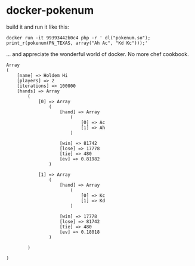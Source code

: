 # docker-pokenum

build it and run it like this: 

`docker run -it 99393442b0c4 php -r ' dl("pokenum.so"); print_r(pokenum(PN_TEXAS, array("Ah Ac", "Kd Kc")));'`

... and appreciate the wonderful world of docker. No more chef cookbook.
```
Array
(
    [name] => Holdem Hi
    [players] => 2
    [iterations] => 100000
    [hands] => Array
        (
            [0] => Array
                (
                    [hand] => Array
                        (
                            [0] => Ac
                            [1] => Ah
                        )

                    [win] => 81742
                    [lose] => 17778
                    [tie] => 480
                    [ev] => 0.81982
                )

            [1] => Array
                (
                    [hand] => Array
                        (
                            [0] => Kc
                            [1] => Kd
                        )

                    [win] => 17778
                    [lose] => 81742
                    [tie] => 480
                    [ev] => 0.18018
                )

        )

)
```

